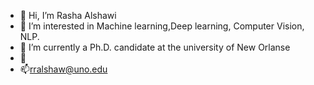 - 👋 Hi, I’m Rasha Alshawi
- 👀 I’m interested in Machine learning,Deep learning, Computer Vision, NLP.
- 🌱 I’m currently a Ph.D. candidate at the university of New Orlanse
- 💞️ 
- 📫rralshaw@uno.edu


<!---
RashaAlshawi/RashaAlshawi is a ✨ special ✨ repository because its `README.md` (this file) appears on your GitHub profile.
You can click the Preview link to take a look at your changes.
--->
